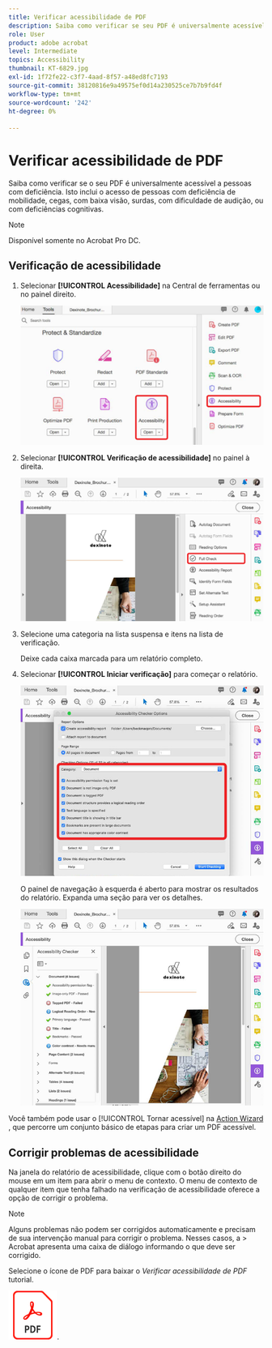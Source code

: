 ```yaml
---
title: Verificar acessibilidade de PDF
description: Saiba como verificar se seu PDF é universalmente acessível a pessoas com deficiência
role: User
product: adobe acrobat
level: Intermediate
topics: Accessibility
thumbnail: KT-6829.jpg
exl-id: 1f72fe22-c3f7-4aad-8f57-a48ed8fc7193
source-git-commit: 38120816e9a49575ef0d14a230525ce7b7b9fd4f
workflow-type: tm+mt
source-wordcount: '242'
ht-degree: 0%

---
```


# Verificar acessibilidade de PDF

Saiba como verificar se o seu PDF é universalmente acessível a pessoas com deficiência. Isto inclui o acesso de pessoas com deficiência de mobilidade, cegas, com baixa visão, surdas, com dificuldade de audição, ou com deficiências cognitivas.

>[!NOTE]
>
>Disponível somente no Acrobat Pro DC.

## Verificação de acessibilidade

1. Selecionar **[!UICONTROL Acessibilidade]** na Central de ferramentas ou no painel direito.

   ![Etapa 1 de acessibilidade](../assets/Accessibility_1.png)

1. Selecionar **[!UICONTROL Verificação de acessibilidade]** no painel à direita.

   ![Etapa 2 de acessibilidade](../assets/Accessibility_2.png)

1. Selecione uma categoria na lista suspensa e itens na lista de verificação.

   Deixe cada caixa marcada para um relatório completo.

1. Selecionar **[!UICONTROL Iniciar verificação]** para começar o relatório.

   ![Etapa 3 de acessibilidade](../assets/Accessibility_3.png)

   O painel de navegação à esquerda é aberto para mostrar os resultados do relatório. Expanda uma seção para ver os detalhes.

   ![Etapa 4 de acessibilidade](../assets/Accessibility_4.png)

Você também pode usar o [!UICONTROL Tornar acessível] na [Action Wizard](https://experienceleague.adobe.com/docs/document-cloud-learn/acrobat-learning/advanced-tasks/action.html) , que percorre um conjunto básico de etapas para criar um PDF acessível.

## Corrigir problemas de acessibilidade

Na janela do relatório de acessibilidade, clique com o botão direito do mouse em um item para abrir o menu de contexto. O menu de contexto de qualquer item que tenha falhado na verificação de acessibilidade oferece a opção de corrigir o problema.

>[!NOTE]
>
>Alguns problemas não podem ser corrigidos automaticamente e precisam de sua intervenção manual para corrigir o problema. Nesses casos, a > Acrobat apresenta uma caixa de diálogo informando o que deve ser corrigido.

Selecione o ícone de PDF para baixar o *Verificar acessibilidade de PDF* tutorial.

[![Tutorial sobre acessibilidade de download](../assets/acrobat_PDF_96.png)](../assets/AcrobatDCAccessible.pdf).
